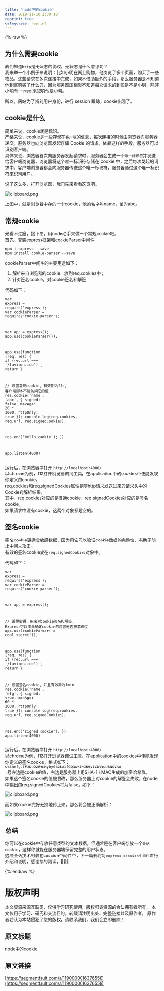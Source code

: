 ```yaml
---
title: 'node中的cookie' 
date: 2018-11-10 2:30:10
reprint: true
categories: reprint
---
```


{% raw %}
<h2 id="articleHeader0">&#x4E3A;&#x4EC0;&#x4E48;&#x9700;&#x8981;cookie</h2><p>&#x6211;&#x4EEC;&#x77E5;&#x9053;<code>http</code>&#x662F;&#x65E0;&#x72B6;&#x6001;&#x7684;&#x534F;&#x8BAE;&#xFF0C;&#x65E0;&#x72B6;&#x6001;&#x662F;&#x4EC0;&#x4E48;&#x610F;&#x601D;&#x5462;&#xFF1F;<br>&#x6211;&#x6765;&#x4E3E;&#x4E00;&#x4E2A;&#x5C0F;&#x4F8B;&#x5B50;&#x6765;&#x8BF4;&#x660E;&#xFF1A;&#x6BD4;&#x5982;&#x5C0F;&#x660E;&#x5728;&#x7F51;&#x4E0A;&#x8D2D;&#x7269;&#xFF0C;&#x4ED6;&#x6D4F;&#x89C8;&#x4E86;&#x591A;&#x4E2A;&#x9875;&#x9762;&#xFF0C;&#x8D2D;&#x4E70;&#x4E86;&#x4E00;&#x4E9B;&#x7269;&#x54C1;&#xFF0C;&#x8FD9;&#x4E9B;&#x8BF7;&#x6C42;&#x5728;&#x591A;&#x6B21;&#x8FDE;&#x63A5;&#x4E2D;&#x5B8C;&#x6210;&#xFF0C;&#x5982;&#x679C;&#x4E0D;&#x501F;&#x52A9;&#x989D;&#x5916;&#x7684;&#x624B;&#x6BB5;&#xFF0C;&#x90A3;&#x4E48;&#x670D;&#x52A1;&#x5668;&#x662F;&#x4E0D;&#x77E5;&#x9053;&#x4ED6;&#x5230;&#x5E95;&#x8D2D;&#x4E70;&#x4E86;&#x4EC0;&#x4E48;&#x7684;&#xFF0C;&#x56E0;&#x4E3A;&#x670D;&#x52A1;&#x5668;&#x538B;&#x6839;&#x5C31;&#x4E0D;&#x77E5;&#x9053;&#x6BCF;&#x6B21;&#x8BF7;&#x6C42;&#x7684;&#x5230;&#x5E95;&#x662F;&#x4E0D;&#x662F;&#x5C0F;&#x660E;&#xFF0C;&#x9664;&#x975E;&#x5C0F;&#x660E;&#x6709;<code>&#x4E00;&#x4E2A;&#x6807;&#x8BC6;</code>&#x6765;&#x8BC1;&#x660E;&#x4ED6;&#x662F;&#x5C0F;&#x660E;&#x3002;</p><p>&#x6240;&#x4EE5;&#xFF0C;&#x7F51;&#x7AD9;&#x4E3A;&#x4E86;&#x8FA8;&#x522B;&#x7528;&#x6237;&#x8EAB;&#x4EFD;&#xFF0C;&#x8FDB;&#x884C; session &#x8DDF;&#x8E2A;&#xFF0C;cookie&#x51FA;&#x73B0;&#x4E86;&#x3002;</p><h2 id="articleHeader1">cookie&#x662F;&#x4EC0;&#x4E48;</h2><p>&#x7B80;&#x5355;&#x6765;&#x8BF4;&#xFF0C;cookie&#x5C31;&#x662F;&#x6807;&#x8BC6;&#x3002;<br>&#x4E25;&#x683C;&#x6765;&#x8BF4;&#xFF0C;cookie&#x662F;&#x4E00;&#x4E9B;&#x5B58;&#x50A8;&#x5728;<code>&#x5BA2;&#x6237;&#x7AEF;</code>&#x7684;&#x4FE1;&#x606F;&#xFF0C;&#x6BCF;&#x6B21;&#x8FDE;&#x63A5;&#x7684;&#x65F6;&#x5019;&#x7531;&#x6D4F;&#x89C8;&#x5668;&#x5411;&#x670D;&#x52A1;&#x5668;&#x9012;&#x4EA4;&#xFF0C;&#x670D;&#x52A1;&#x5668;&#x4E5F;&#x5411;&#x6D4F;&#x89C8;&#x5668;&#x53D1;&#x8D77;&#x5B58;&#x50A8; Cookie &#x7684;&#x8BF7;&#x6C42;&#xFF0C;&#x4F9D;&#x9760;&#x8FD9;&#x6837;&#x7684;&#x624B;&#x6BB5;&#xFF0C;&#x670D;&#x52A1;&#x5668;&#x53EF;&#x4EE5;&#x8BC6;&#x522B;&#x5BA2;&#x6237;&#x7AEF;&#x3002;<br>&#x5177;&#x4F53;&#x6765;&#x8BF4;&#xFF0C;&#x6D4F;&#x89C8;&#x5668;&#x9996;&#x6B21;&#x5411;&#x670D;&#x52A1;&#x5668;&#x53D1;&#x8D77;&#x8BF7;&#x6C42;&#x65F6;&#xFF0C;&#x670D;&#x52A1;&#x5668;&#x4F1A;&#x751F;&#x6210;&#x4E00;&#x4E2A;<code>&#x552F;&#x4E00;&#x6807;&#x8BC6;&#x7B26;</code>&#x5E76;&#x53D1;&#x9001;&#x7ED9;&#x5BA2;&#x6237;&#x7AEF;&#x6D4F;&#x89C8;&#x5668;&#xFF0C;&#x6D4F;&#x89C8;&#x5668;&#x5C06;&#x8FD9;&#x4E2A;&#x552F;&#x4E00;&#x6807;&#x8BC6;&#x7B26;&#x5B58;&#x50A8;&#x5728; Cookie &#x4E2D;&#xFF0C;&#x4E4B;&#x540E;&#x6BCF;&#x6B21;&#x53D1;&#x8D77;&#x7684;&#x8BF7;&#x6C42;&#x4E2D;&#xFF0C;&#x5BA2;&#x6237;&#x7AEF;&#x6D4F;&#x89C8;&#x5668;&#x90FD;&#x4F1A;&#x5411;&#x670D;&#x52A1;&#x5668;&#x4F20;&#x9001;&#x8FD9;&#x4E2A;&#x552F;&#x4E00;&#x6807;&#x8BC6;&#x7B26;&#xFF0C;&#x670D;&#x52A1;&#x5668;&#x901A;&#x8FC7;&#x8FD9;&#x4E2A;&#x552F;&#x4E00;&#x6807;&#x8BC6;&#x7B26;&#x6765;&#x8BC6;&#x522B;&#x7528;&#x6237;&#x3002;</p><p>&#x8BF4;&#x4E86;&#x8FD9;&#x4E48;&#x591A;&#xFF0C;&#x6253;&#x5F00;&#x6D4F;&#x89C8;&#x5668;&#xFF0C;&#x6211;&#x4EEC;&#x5148;&#x6765;&#x770B;&#x770B;&#x8FD9;&#x8D27;&#x5427;&#x3002;</p><p><span class="img-wrap"><img data-src="/img/bVbgSkR?w=1118&amp;h=292" src="https://static.alili.tech/img/bVbgSkR?w=1118&amp;h=292" alt="clipboard.png" title="clipboard.png" style="cursor:pointer;display:inline"></span></p><p>&#x4E0A;&#x56FE;&#x4E2D;&#xFF0C;&#x5C31;&#x662F;&#x6D4F;&#x89C8;&#x5668;&#x4E2D;&#x5B58;&#x7684;&#x4E00;&#x4E2A;cookie&#xFF0C;&#x4ED6;&#x7684;&#x540D;&#x5B57;&#x53EB;name&#xFF0C;&#x503C;&#x4E3A;abc&#x3002;</p><h2 id="articleHeader2">&#x5E38;&#x89C4;cookie</h2><p>&#x5149;&#x770B;&#x4E0D;&#x8FC7;&#x763E;&#xFF0C;&#x63A5;&#x4E0B;&#x6765;&#xFF0C;&#x7528;node&#x52A8;&#x624B;&#x6765;&#x505A;&#x4E00;&#x4E2A;&#x5E38;&#x89C4;cookie&#x5427;&#x3002;<br>&#x9996;&#x5148;&#xFF0C;&#x5B89;&#x88C5;express&#x6846;&#x67B6;&#x548C;cookieParser&#x4E2D;&#x95F4;&#x4EF6;</p><div class="widget-codetool" style="display:none"><div class="widget-codetool--inner"><span class="selectCode code-tool" data-toggle="tooltip" data-placement="top" title="" data-original-title="&#x5168;&#x9009;"></span> <span type="button" class="copyCode code-tool" data-toggle="tooltip" data-placement="top" data-clipboard-text="npm i express --save
npm install cookie-parser --save
" title="" data-original-title="&#x590D;&#x5236;"></span> <span type="button" class="saveToNote code-tool" data-toggle="tooltip" data-placement="top" title="" data-original-title="&#x653E;&#x8FDB;&#x7B14;&#x8BB0;"></span></div></div><pre class="hljs maxima"><code>npm i <span class="hljs-built_in">express</span> --<span class="hljs-built_in">save</span>
npm install cookie-parser --<span class="hljs-built_in">save</span>
</code></pre><p>cookieParser&#x4E2D;&#x95F4;&#x4EF6;&#x7684;&#x4E3B;&#x8981;&#x7528;&#x9014;&#x5982;&#x4E0B;&#xFF1A;</p><ol><li>&#x89E3;&#x6790;&#x6765;&#x81EA;&#x6D4F;&#x89C8;&#x5668;&#x7684;cookie&#xFF0C;&#x653E;&#x5230;req.cookies&#x4E2D;&#xFF1B;</li><li>&#x9488;&#x5BF9;&#x7B7E;&#x540D;cookie&#xFF0C;&#x5BF9;cookie&#x7B7E;&#x540D;&#x548C;&#x89E3;&#x7B7E;</li></ol><p>&#x4EE3;&#x7801;&#x5982;&#x4E0B;&#xFF1A;</p><div class="widget-codetool" style="display:none"><div class="widget-codetool--inner"><span class="selectCode code-tool" data-toggle="tooltip" data-placement="top" title="" data-original-title="&#x5168;&#x9009;"></span> <span type="button" class="copyCode code-tool" data-toggle="tooltip" data-placement="top" data-clipboard-text="var express = require(&apos;express&apos;);
var cookieParser = require(&apos;cookie-parser&apos;);

var app = express();
app.use(cookieParser());

app.use(function (req, res) {
  if (req.url === &apos;/favicon.ico&apos;) {
    return
  }

  // &#x8BBE;&#x7F6E;&#x5E38;&#x89C4;cookie, &#x6709;&#x6548;&#x671F;&#x4E3A;20s, &#x5BA2;&#x6237;&#x7AEF;&#x811A;&#x672C;&#x4E0D;&#x80FD;&#x8BBF;&#x95EE;&#x5B83;&#x7684;&#x503C;
  res.cookie(&apos;name&apos;, &apos;abc&apos;, { signed: false, maxAge: 20 * 1000, httpOnly: true });
  console.log(req.cookies, req.url, req.signedCookies);

  res.end(&apos;hello cookie&apos;);
})

app.listen(4000)" title="" data-original-title="&#x590D;&#x5236;"></span> <span type="button" class="saveToNote code-tool" data-toggle="tooltip" data-placement="top" title="" data-original-title="&#x653E;&#x8FDB;&#x7B14;&#x8BB0;"></span></div></div><pre class="hljs php"><code><span class="hljs-keyword">var</span> express = <span class="hljs-keyword">require</span>(<span class="hljs-string">&apos;express&apos;</span>);
<span class="hljs-keyword">var</span> cookieParser = <span class="hljs-keyword">require</span>(<span class="hljs-string">&apos;cookie-parser&apos;</span>);

<span class="hljs-keyword">var</span> app = express();
app.<span class="hljs-keyword">use</span>(cookieParser());

app.<span class="hljs-keyword">use</span>(<span class="hljs-function"><span class="hljs-keyword">function</span> <span class="hljs-params">(req, res)</span> </span>{
  <span class="hljs-keyword">if</span> (req.url === <span class="hljs-string">&apos;/favicon.ico&apos;</span>) {
    <span class="hljs-keyword">return</span>
  }

  <span class="hljs-comment">// &#x8BBE;&#x7F6E;&#x5E38;&#x89C4;cookie, &#x6709;&#x6548;&#x671F;&#x4E3A;20s, &#x5BA2;&#x6237;&#x7AEF;&#x811A;&#x672C;&#x4E0D;&#x80FD;&#x8BBF;&#x95EE;&#x5B83;&#x7684;&#x503C;</span>
  res.cookie(<span class="hljs-string">&apos;name&apos;</span>, <span class="hljs-string">&apos;abc&apos;</span>, { signed: <span class="hljs-keyword">false</span>, maxAge: <span class="hljs-number">20</span> * <span class="hljs-number">1000</span>, httpOnly: <span class="hljs-keyword">true</span> });
  console.log(req.cookies, req.url, req.signedCookies);

  res.end(<span class="hljs-string">&apos;hello cookie&apos;</span>);
})

app.listen(<span class="hljs-number">4000</span>)</code></pre><p>&#x8FD0;&#x884C;&#x540E;&#xFF0C;&#x5728;&#x6D4F;&#x89C8;&#x5668;&#x4E2D;&#x6253;&#x5F00; <code>http://localhost:4000/</code><br>&#x4EE5;chrome&#x4E3A;&#x4F8B;&#xFF0C;f12&#x6253;&#x5F00;&#x6D4F;&#x89C8;&#x5668;&#x8C03;&#x8BD5;&#x5DE5;&#x5177;&#xFF0C;&#x5728;application&#x4E2D;&#x7684;cookies&#x4E2D;&#x4FBF;&#x80FD;&#x53D1;&#x73B0;&#x4F60;&#x5B9A;&#x4E49;&#x7684;cookie&#x3002;<br>req.cookies&#x548C;req.signedCookies&#x5C5E;&#x6027;&#x662F;&#x968F;http&#x8BF7;&#x6C42;&#x53D1;&#x9001;&#x8FC7;&#x6765;&#x7684;&#x8BF7;&#x6C42;&#x5934;&#x4E2D;&#x7684;Cookie&#x7684;&#x89E3;&#x6790;&#x7ED3;&#x679C;&#x3002;<br>&#x5176;&#x4E2D;&#xFF0C;req.cookies&#x5BF9;&#x5E94;&#x7684;&#x662F;&#x666E;&#x901A;cookie&#xFF0C;req.signedCookies&#x5BF9;&#x5E94;&#x7684;&#x662F;&#x7B7E;&#x540D;cookie&#x3002;<br>&#x5982;&#x679C;&#x8BF7;&#x6C42;&#x4E2D;&#x6CA1;&#x6709;cookie&#xFF0C;&#x8FD9;&#x4E24;&#x4E2A;&#x5BF9;&#x8C61;&#x90FD;&#x662F;&#x7A7A;&#x7684;&#x3002;</p><h2 id="articleHeader3">&#x7B7E;&#x540D;cookie</h2><p>&#x7B7E;&#x540D;cookie&#x66F4;&#x9002;&#x5408;&#x654F;&#x611F;&#x6570;&#x636E;&#xFF0C;&#x56E0;&#x4E3A;&#x7528;&#x5B83;&#x53EF;&#x4EE5;&#x9A8C;&#x8BC1;cookie&#x6570;&#x636E;&#x7684;&#x5B8C;&#x6574;&#x6027;&#xFF0C;&#x6709;&#x52A9;&#x4E8E;&#x9632;&#x6B62;&#x4E2D;&#x95F4;&#x4EBA;&#x653B;&#x51FB;&#x3002;<br>&#x6709;&#x6548;&#x7684;&#x7B7E;&#x540D;cookie&#x653E;&#x5728;<code>req.signedCookies</code>&#x5BF9;&#x8C61;&#x4E2D;&#x3002;</p><p>&#x4EE3;&#x7801;&#x5982;&#x4E0B;&#xFF1A;</p><div class="widget-codetool" style="display:none"><div class="widget-codetool--inner"><span class="selectCode code-tool" data-toggle="tooltip" data-placement="top" title="" data-original-title="&#x5168;&#x9009;"></span> <span type="button" class="copyCode code-tool" data-toggle="tooltip" data-placement="top" data-clipboard-text="var express = require(&apos;express&apos;);
var cookieParser = require(&apos;cookie-parser&apos;);

var app = express();

// &#x8BBE;&#x7F6E;&#x5BC6;&#x94A5;&#xFF0C;&#x7528;&#x6765;&#x5BF9;cookie&#x7B7E;&#x540D;&#x548C;&#x89E3;&#x7B7E;, Express&#x53EF;&#x4EE5;&#x7531;&#x6B64;&#x786E;&#x5B9A;cookie&#x7684;&#x5185;&#x5BB9;&#x662F;&#x5426;&#x88AB;&#x7BE1;&#x6539;&#x8FC7;
app.use(cookieParser(&apos;a cool secret&apos;));

app.use(function (req, res) {
  if (req.url === &apos;/favicon.ico&apos;) {
    return
  }

  // &#x8BBE;&#x7F6E;&#x7B7E;&#x540D;cookie, &#x5E76;&#x4E14;&#x6709;&#x6548;&#x671F;&#x4E3A;1min
  res.cookie(&apos;name&apos;, &apos;efg&apos;, { signed: true, maxAge: 60 * 1000, httpOnly: true });
  console.log(req.cookies, req.url, req.signedCookies);

  res.end(&apos;signed cookie&apos;);
})
app.listen(4000)" title="" data-original-title="&#x590D;&#x5236;"></span> <span type="button" class="saveToNote code-tool" data-toggle="tooltip" data-placement="top" title="" data-original-title="&#x653E;&#x8FDB;&#x7B14;&#x8BB0;"></span></div></div><pre class="hljs php"><code><span class="hljs-keyword">var</span> express = <span class="hljs-keyword">require</span>(<span class="hljs-string">&apos;express&apos;</span>);
<span class="hljs-keyword">var</span> cookieParser = <span class="hljs-keyword">require</span>(<span class="hljs-string">&apos;cookie-parser&apos;</span>);

<span class="hljs-keyword">var</span> app = express();

<span class="hljs-comment">// &#x8BBE;&#x7F6E;&#x5BC6;&#x94A5;&#xFF0C;&#x7528;&#x6765;&#x5BF9;cookie&#x7B7E;&#x540D;&#x548C;&#x89E3;&#x7B7E;, Express&#x53EF;&#x4EE5;&#x7531;&#x6B64;&#x786E;&#x5B9A;cookie&#x7684;&#x5185;&#x5BB9;&#x662F;&#x5426;&#x88AB;&#x7BE1;&#x6539;&#x8FC7;</span>
app.<span class="hljs-keyword">use</span>(cookieParser(<span class="hljs-string">&apos;a cool secret&apos;</span>));

app.<span class="hljs-keyword">use</span>(<span class="hljs-function"><span class="hljs-keyword">function</span> <span class="hljs-params">(req, res)</span> </span>{
  <span class="hljs-keyword">if</span> (req.url === <span class="hljs-string">&apos;/favicon.ico&apos;</span>) {
    <span class="hljs-keyword">return</span>
  }

  <span class="hljs-comment">// &#x8BBE;&#x7F6E;&#x7B7E;&#x540D;cookie, &#x5E76;&#x4E14;&#x6709;&#x6548;&#x671F;&#x4E3A;1min</span>
  res.cookie(<span class="hljs-string">&apos;name&apos;</span>, <span class="hljs-string">&apos;efg&apos;</span>, { signed: <span class="hljs-keyword">true</span>, maxAge: <span class="hljs-number">60</span> * <span class="hljs-number">1000</span>, httpOnly: <span class="hljs-keyword">true</span> });
  console.log(req.cookies, req.url, req.signedCookies);

  res.end(<span class="hljs-string">&apos;signed cookie&apos;</span>);
})
app.listen(<span class="hljs-number">4000</span>)</code></pre><p>&#x8FD0;&#x884C;&#x540E;&#xFF0C;&#x5728;&#x6D4F;&#x89C8;&#x5668;&#x4E2D;&#x6253;&#x5F00; <code>http://localhost:4000/</code><br>&#x4EE5;chrome&#x4E3A;&#x4F8B;&#xFF0C;f12&#x6253;&#x5F00;&#x6D4F;&#x89C8;&#x5668;&#x8C03;&#x8BD5;&#x5DE5;&#x5177;&#xFF0C;&#x5728;application&#x4E2D;&#x7684;cookies&#x4E2D;&#x4FBF;&#x80FD;&#x53D1;&#x73B0;&#x4F60;&#x5B9A;&#x4E49;&#x7684;&#x7B7E;&#x540D;cookie&#xFF0C;&#x683C;&#x5F0F;&#x5982;&#x4E0B;&#xFF1A;<code>s%3Aefg.7FJDuO2E9LMyby6%2Bo1fGQ3wkIHGB9v1CDVWod8NQVAo</code><br><code>.</code>&#x53F7;&#x5DE6;&#x8FB9;&#x662F;cookie&#x7684;&#x503C;&#xFF0C;&#x53F3;&#x8FB9;&#x662F;&#x670D;&#x52A1;&#x5668;&#x4E0A;&#x7528;SHA-1 HMAC&#x751F;&#x6210;&#x7684;&#x52A0;&#x5BC6;&#x54C8;&#x5E0C;&#x503C;&#x3002;<br>&#x5982;&#x679C;&#x8FD9;&#x4E2A;&#x7B7E;&#x540D;cookie&#x7684;&#x503C;&#x88AB;&#x7BE1;&#x6539;&#xFF0C;&#x90A3;&#x4E48;&#x670D;&#x52A1;&#x5668;&#x4E0A;&#x5BF9;cookie&#x7684;&#x89E3;&#x7B7E;&#x4F1A;&#x5931;&#x8D25;&#xFF0C;&#x5728;node&#x4E2D;&#x8F93;&#x51FA;&#x7684;req.signedCookies&#x5C06;&#x4E3A;false&#x3002;&#x5982;&#x4E0B;&#xFF1A;</p><p><span class="img-wrap"><img data-src="/img/bVbgSql?w=200&amp;h=21" src="https://static.alili.tech/img/bVbgSql?w=200&amp;h=21" alt="clipboard.png" title="clipboard.png" style="cursor:pointer;display:inline"></span></p><p>&#x800C;&#x5982;&#x679C;cookie&#x5B8C;&#x597D;&#x65E0;&#x635F;&#x5730;&#x4F20;&#x4E0A;&#x6765;&#xFF0C;&#x90A3;&#x4E48;&#x5C06;&#x4F1A;&#x88AB;&#x6B63;&#x786E;&#x89E3;&#x6790;&#xFF1A;</p><p><span class="img-wrap"><img data-src="/img/bVbgSqu?w=195&amp;h=26" src="https://static.alili.tech/img/bVbgSqu?w=195&amp;h=26" alt="clipboard.png" title="clipboard.png" style="cursor:pointer;display:inline"></span></p><h2 id="articleHeader4">&#x603B;&#x7ED3;</h2><p>&#x4F60;&#x53EF;&#x4EE5;&#x5728;cookie&#x4E2D;&#x5B58;&#x653E;&#x4EFB;&#x610F;&#x7C7B;&#x578B;&#x7684;&#x6587;&#x672C;&#x6570;&#x636E;&#xFF0C;&#x4F46;&#x901A;&#x5E38;&#x662F;&#x5728;&#x5BA2;&#x6237;&#x7AEF;&#x5B58;&#x653E;&#x4E00;&#x4E2A;<code>&#x4F1A;&#x8BDD;cookie</code>&#xFF0C;&#x8FD9;&#x6837;&#x4F60;&#x5C31;&#x80FD;&#x5728;&#x670D;&#x52A1;&#x5668;&#x7AEF;&#x4FDD;&#x7559;&#x5B8C;&#x6574;&#x7684;&#x7528;&#x6237;&#x72B6;&#x6001;&#x3002;<br>&#x8FD9;&#x9879;&#x4F1A;&#x8BDD;&#x6280;&#x672F;&#x5C01;&#x88C5;&#x5728;session&#x4E2D;&#x95F4;&#x4EF6;&#x4E2D;&#xFF0C;&#x4E0B;&#x4E00;&#x7BC7;&#x6211;&#x5C06;&#x5BF9;<code>express-session&#x4E2D;&#x95F4;&#x4EF6;</code>&#x8FDB;&#x884C;&#x4ECB;&#x7ECD;&#x548C;&#x8BF4;&#x660E;&#xFF0C;&#x611F;&#x8C22;&#x60A8;&#x7684;&#x9605;&#x8BFB;&#xFF0C;&#x1F36A;&#x1F36A;&#x1F36A;</p>
{% endraw %}

# 版权声明
本文资源来源互联网，仅供学习研究使用，版权归该资源的合法拥有者所有，
本文仅用于学习、研究和交流目的。转载请注明出处、完整链接以及原作者。
原作者若认为本站侵犯了您的版权，请联系我们，我们会立即删除！

## 原文标题
node中的cookie

## 原文链接
[https://segmentfault.com/a/1190000016376558](https://segmentfault.com/a/1190000016376558)

